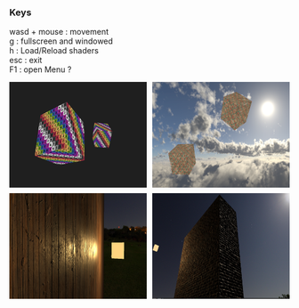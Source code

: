 ### Keys

wasd + mouse : movement<br>
g : fullscreen and windowed<br>
h : Load/Reload shaders<br>
esc : exit<br>
F1 : open Menu ?<br>

<div style="display: grid; grid-template-columns: repeat(2, 1fr); gap: 10px; justify-items: center;">
  <img src="src/resources/tests/test1.png" alt="Position" width="400" height="190">
  <img src="src/resources/tests/test2.png" alt="Position" width="400" height="190">
  <img src="src/resources/tests/light_1.png" alt="Position" width="400" height="190">
  <img src="src/resources/tests/light_2.png" alt="Position" width="400" height="190">
</div>